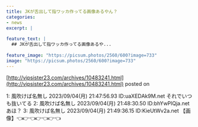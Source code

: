 ```yaml
---
title: JKが舌出して指ワッカ作ってる画像あるやん？
categories:
- news
excerpt: |
  
feature_text: |
  ## JKが舌出して指ワッカ作ってる画像あるや...
  
feature_image: "https://picsum.photos/2560/600?image=733"
image: "https://picsum.photos/2560/600?image=733"
---
```


[http://vipsister23.com/archives/10483241.html](http://vipsister23.com/archives/10483241.html)
posted on 

<!--more-->

1: 風吹けば名無し 2023/09/04(月) 21:47:56.93 ID:uaXEDAk9M.net それでいつも抜いてる 2: 風吹けば名無し 2023/09/04(月) 21:48:30.50 ID:bhYwPlQja.net あほ？ 3: 風吹けば名無し 2023/09/04(月) 21:49:36.15 ID:KieUtWv2a.net 【画像】👈👉👈👉👈👉👈
